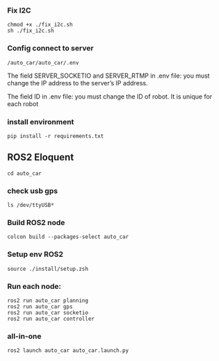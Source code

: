 ### Fix I2C
    chmod +x ./fix_i2c.sh 
    sh ./fix_i2c.sh
### Config connect to server
    /auto_car/auto_car/.env
The field SERVER_SOCKETIO and SERVER_RTMP in .env file: you must change the IP address to the server’s IP address.

The field ID in .env file: you must change the ID of robot. It is unique for each robot

### install environment

    pip install -r requirements.txt

## ROS2 Eloquent
    cd auto_car
### check usb gps
    ls /dev/ttyUSB*
### Build ROS2 node
    colcon build --packages-select auto_car
### Setup env ROS2
    source ./install/setup.zsh
### Run each node:

    ros2 run auto_car planning
    ros2 run auto_car gps
    ros2 run auto_car socketio
    ros2 run auto_car controller

### all-in-one
    ros2 launch auto_car auto_car.launch.py